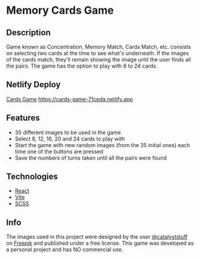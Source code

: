 # Memory Cards Game

## Description

Game known as Concentration, Memory Match, Cards Match, etc. consists on selecting two cards at the time to see what's underneath. If the images of the cards match, they'll remain showing the image until the user finds all the pairs. The game has the option to play with 8 to 24 cards.

## Netlify Deploy

[Cards Game](https://cards-game-71ceda.netlify.app)
https://cards-game-71ceda.netlify.app

## Features

- 35 different images to be used in the game
- Select 8, 12, 16, 20 and 24 cards to play with
- Start the game with new random images (from the 35 initial ones) each time one of the buttons are pressed
- Save the numbers of turns taken until all the pairs were found

## Technologies

- [React](https://react.dev)
- [Vite](https://vitejs.dev)
- [SCSS](https://sass-lang.com)

## Info

The images used in this project were designed by the user [@catalyststuff](https://www.freepik.com/author/catalyststuff) on [Freepik](https://www.freepik.com) and published under a free license. This game was developed as a personal project and has NO commercial use.
